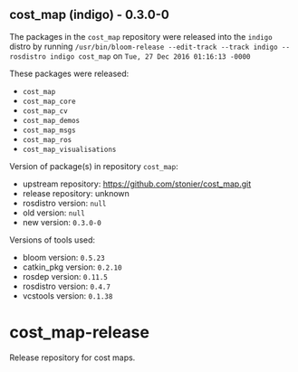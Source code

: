 ## cost_map (indigo) - 0.3.0-0

The packages in the `cost_map` repository were released into the `indigo` distro by running `/usr/bin/bloom-release --edit-track --track indigo --rosdistro indigo cost_map` on `Tue, 27 Dec 2016 01:16:13 -0000`

These packages were released:
- `cost_map`
- `cost_map_core`
- `cost_map_cv`
- `cost_map_demos`
- `cost_map_msgs`
- `cost_map_ros`
- `cost_map_visualisations`

Version of package(s) in repository `cost_map`:

- upstream repository: https://github.com/stonier/cost_map.git
- release repository: unknown
- rosdistro version: `null`
- old version: `null`
- new version: `0.3.0-0`

Versions of tools used:

- bloom version: `0.5.23`
- catkin_pkg version: `0.2.10`
- rosdep version: `0.11.5`
- rosdistro version: `0.4.7`
- vcstools version: `0.1.38`


# cost_map-release
Release repository for cost maps.
